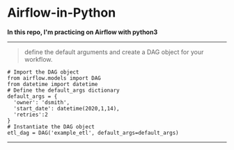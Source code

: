 # Airflow-in-Python
**In this repo, I'm practicing on Airflow with python3**

____________________________

> define the default arguments and create a DAG object for your workflow.
```
# Import the DAG object
from airflow.models import DAG
from datetime import datetime
# Define the default_args dictionary
default_args = {
  'owner': 'dsmith',
  'start_date': datetime(2020,1,14),
  'retries':2
}
# Instantiate the DAG object
etl_dag = DAG('example_etl', default_args=default_args)
```
____________________________
